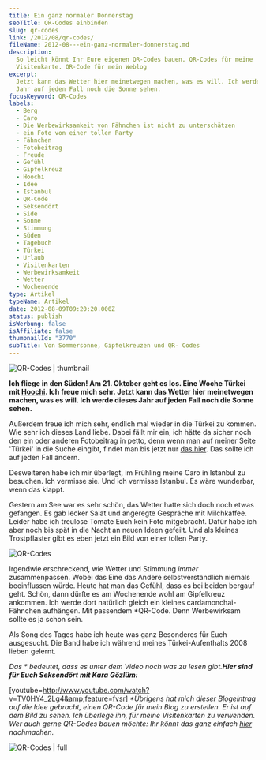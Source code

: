 ```yaml
---
title: Ein ganz normaler Donnerstag
seoTitle: QR-Codes einbinden
slug: qr-codes
link: /2012/08/qr-codes/
fileName: 2012-08---ein-ganz-normaler-donnerstag.md
description:
  So leicht könnt Ihr Eure eigenen QR-Codes bauen. QR-Codes für meine
  Visitenkarte. QR-Code für mein Weblog
excerpt:
  Jetzt kann das Wetter hier meinetwegen machen, was es will. Ich werde dieses
  Jahr auf jeden Fall noch die Sonne sehen.
focusKeyword: QR-Codes
labels:
  - Berg
  - Caro
  - Die Werbewirksamkeit von Fähnchen ist nicht zu unterschätzen
  - ein Foto von einer tollen Party
  - Fähnchen
  - Fotobeitrag
  - Freude
  - Gefühl
  - Gipfelkreuz
  - Hoochi
  - Idee
  - Istanbul
  - QR-Code
  - Seksendört
  - Side
  - Sonne
  - Stimmung
  - Süden
  - Tagebuch
  - Türkei
  - Urlaub
  - Visitenkarten
  - Werbewirksamkeit
  - Wetter
  - Wochenende
type: Artikel
typeName: Artikel
date: 2012-08-09T09:20:20.000Z
status: publish
isWerbung: false
isAffiliate: false
thumbnailId: "3770"
subTitle: Von Sommersonne, Gipfelkreuzen und QR- Codes
---
```


![QR-Codes | thumbnail](http://cardamonchai.com/wp-content/uploads/2012/08/248853_214502818571855_3833814_n-150x150.jpg "Ein Bild von einer tollen Party Anne 2009 oder so")

<strong>Ich fliege in den Süden! Am 21. Oktober geht es los. Eine Woche Türkei
mit [Hoochi](https://hoochi1107.wordpress.com/). Ich freue mich sehr. Jetzt kann
das Wetter hier meinetwegen machen, was es will. Ich werde dieses Jahr auf jeden
Fall noch die Sonne sehen.</strong>

Außerdem freue ich mich sehr, endlich mal wieder in die Türkei zu kommen. Wie
sehr ich dieses Land liebe. Dabei fällt mir ein, ich hätte da sicher noch den
ein oder anderen Fotobeitrag in petto, denn wenn man auf meiner Seite 'Türkei'
in die Suche eingibt, findet man bis jetzt nur [das hier](//category/turkei/).
Das sollte ich auf jeden Fall ändern.

Desweiteren habe ich mir überlegt, im Frühling meine Caro in Istanbul zu
besuchen. Ich vermisse sie. Und ich vermisse Istanbul. Es wäre wunderbar, wenn
das klappt.

Gestern am See war es sehr schön, das Wetter hatte sich doch noch etwas
gefangen. Es gab lecker Salat und angeregte Gespräche mit Milchkaffee. Leider
habe ich treulose Tomate Euch kein Foto mitgebracht. Dafür habe ich aber noch
bis spät in die Nacht an neuen Ideen gefeilt. Und als kleines Trostpflaster gibt
es eben jetzt ein Bild von einer tollen Party.

![QR-Codes](http://cardamonchai.com/wp-content/uploads/2012/08/img_20120809_103929-640x640.jpg "Die Stimmung und das Wetter sind am Gipfelkreuz angekommen.")

Irgendwie erschreckend, wie Wetter und Stimmung <em>immer </em>zusammenpassen.
Wobei das Eine das Andere selbstverständlich niemals beeinflussen würde. Heute
hat man das Gefühl, dass es bei beiden bergauf geht. Schön, dann dürfte es am
Wochenende wohl am Gipfelkreuz ankommen. Ich werde dort natürlich gleich ein
kleines cardamonchai-Fähnchen aufhängen. Mit passendem \*QR-Code. Denn
Werbewirksam sollte es ja schon sein.

Als Song des Tages habe ich heute was ganz Besonderes für Euch ausgesucht. Die
Band habe ich während meines Türkei-Aufenthalts 2008 lieben gelernt.

<em>Das \* bedeutet, dass es unter dem Video noch was zu lesen
gibt.</em><em><strong>Hier sind für Euch Seksendört mit Kara
Gözlüm:</strong></em>

[youtube=http://www.youtube.com/watch?v=TV0HY4_2Lg4&amp;feature=fvsr]
<em>\*Übrigens hat mich dieser Blogeintrag auf die Idee gebracht, einen QR-Code
für mein Blog zu erstellen. Er ist auf dem Bild zu sehen. Ich überlege ihn, für
meine Visitenkarten zu verwenden. Wer auch gerne QR-Codes bauen möchte: Ihr
könnt das ganz einfach [hier](http://goqr.me/de/) nachmachen.</em>

![QR-Codes | full](http://cardamonchai.com/wp-content/uploads/2012/08/p853a7ff47b5d43e12e5a130a9d32972da.png "cardaqr")
